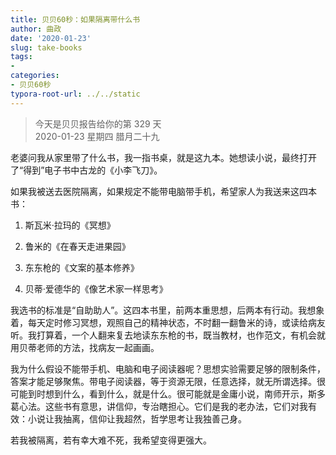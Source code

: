 ```yaml
---
title: 贝贝60秒：如果隔离带什么书
author: 曲政
date: '2020-01-23'
slug: take-books
tags:
- 
categories:
- 贝贝60秒
typora-root-url: ../../static
---
```

> 今天是贝贝报告给你的第 329 天   
> 2020-01-23 星期四 腊月二十九

老婆问我从家里带了什么书，我一指书桌，就是这九本。她想读小说，最终打开了“得到”电子书中古龙的《小李飞刀》。

如果我被送去医院隔离，如果规定不能带电脑带手机，希望家人为我送来这四本书：

1.  斯瓦米·拉玛的《冥想》

2.  鲁米的《在春天走进果园》

3.  东东枪的《文案的基本修养》

4.  贝蒂·爱德华的《像艺术家一样思考》

我选书的标准是“自助助人”。这四本书里，前两本重思想，后两本有行动。我想象着，每天定时修习冥想，观照自己的精神状态，不时翻一翻鲁米的诗，或读给病友听。我打算着，一个人翻来复去地读东东枪的书，既当教材，也作范文，有机会就用贝蒂老师的方法，找病友一起画画。

我为什么假设不能带手机、电脑和电子阅读器呢？思想实验需要足够的限制条件，答案才能足够聚焦。带电子阅读器，等于资源无限，任意选择，就无所谓选择。很可能到时想到什么，看到什么，就是什么。很可能就是金庸小说，南师开示，斯多葛心法。这些书有意思，讲信仰，专治瞎担心。它们是我的老办法，它们对我有效：小说让我抽离，信仰让我超然，哲学思考让我独善己身。

若我被隔离，若有幸大难不死，我希望变得更强大。